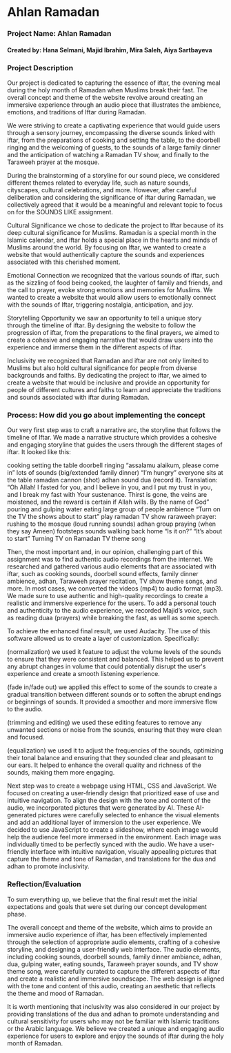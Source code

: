 <h1> Ahlan Ramadan </h1>

<h3> Project Name: Ahlan Ramadan </h3>

<h4> Created by: Hana Selmani, Majid Ibrahim, Mira Saleh, Aiya Sartbayeva </h4>

<h3> Project Description </h3>

Our project is dedicated to capturing the essence of iftar, the evening meal during the holy month of Ramadan when Muslims break their fast. The overall concept and theme of the website revolve around creating an immersive experience through an audio piece that illustrates the ambience, emotions, and traditions of Iftar during Ramadan.

We were striving to create a captivating experience that would guide users through a sensory journey, encompassing the diverse sounds linked with iftar, from the preparations of cooking and setting the table, to the doorbell ringing and the welcoming of guests, to the sounds of a large family dinner and the anticipation of watching a Ramadan TV show, and finally to the Taraweeh prayer at the mosque. 

During the brainstorming of a storyline for our sound piece, we considered different themes related to everyday life, such as nature sounds, cityscapes, cultural celebrations, and more. However, after careful deliberation and considering the significance of iftar during Ramadan, we collectively agreed that it would be a meaningful and relevant topic to focus on for the SOUNDS LIKE assignment. 

Cultural Significance
we chose to dedicate the project to Iftar because of its deep cultural significance for Muslims. Ramadan is a special month in the Islamic calendar, and iftar holds a special place in the hearts and minds of Muslims around the world. By focusing on Iftar, we wanted to create a website that would authentically capture the sounds and experiences associated with this cherished moment.

Emotional Connection
we recognized that the various sounds of iftar, such as the sizzling of food being cooked, the laughter of family and friends, and the call to prayer, evoke strong emotions and memories for Muslims. We wanted to create a website that would allow users to emotionally connect with the sounds of Iftar, triggering nostalgia, anticipation, and joy.

Storytelling Opportunity
we saw an opportunity to tell a unique story through the timeline of iftar. By designing the website to follow the progression of iftar, from the preparations to the final prayers, we aimed to create a cohesive and engaging narrative that would draw users into the experience and immerse them in the different aspects of iftar.

Inclusivity
we recognized that Ramadan and iftar are not only limited to Muslims but also hold cultural significance for people from diverse backgrounds and faiths. By dedicating the project to iftar, we aimed to create a website that would be inclusive and provide an opportunity for people of different cultures and faiths to learn and appreciate the traditions and sounds associated with iftar during Ramadan.

<h3> Process: How did you go about implementing the concept </h3>

Our very first step was to craft a narrative arc, the storyline that follows the timeline of Iftar.  We made a narrative structure which provides a cohesive and engaging storyline that guides the users through the different stages of iftar. It looked like this:

cooking
setting the table
doorbell ringing
“assalamu alaikum, please come in”
lots of sounds (big/extended family dinner)
“I’m hungry”
everyone sits at the table
ramadan cannon (shot)
adhan sound
dua (record it). 
Translation: “Oh Allah! I fasted for you, and I believe in you, and I put my trust in you, and I break my fast with Your sustenance. Thirst is gone, the veins are moistened, and the reward is certain if Allah wills. By the name of God”
pouring and gulping water 
eating 
large group of people ambience
“Turn on the TV the shows about to start”
play ramadan TV show
raraweeh prayer: 
rushing to the mosque (loud running sounds)
adhan 
group praying (when they say Ameen) 
footsteps sounds walking back home
“Is it on?”
“It’s about to start”
Turning TV on
Ramadan TV theme song 

Then, the most important and, in our opinion, challenging part of this assignment was to find authentic audio recordings from the internet. We researched and gathered various audio elements that are associated with iftar, such as cooking sounds, doorbell sound effects, family dinner ambience, adhan, Taraweeh prayer recitation, TV show theme songs, and more. In most cases, we converted the videos (mp4) to audio format (mp3). We made sure to use authentic and high-quality recordings to create a realistic and immersive experience for the users. To add a personal touch and authenticity to the audio experience, we recorded Majid’s voice, such as reading duaa (prayers) while breaking the fast, as well as some speech. 

To achieve the enhanced final result, we used Audacity. The use of this software allowed us to create a layer of customization. Specifically:

(normalization) we used it feature to adjust the volume levels of the sounds to ensure that they were consistent and balanced. This helped us to prevent any abrupt changes in volume that could potentially disrupt the user's experience and create a smooth listening experience.

(fade in/fade out) we applied this effect to some of the sounds to create a gradual transition between different sounds or to soften the abrupt endings or beginnings of sounds. It provided a smoother and more immersive flow to the audio.

(trimming and editing) we used these editing features to remove any unwanted sections or noise from the sounds, ensuring that they were clean and focused. 

(equalization) we used it to adjust the frequencies of the sounds, optimizing their tonal balance and ensuring that they sounded clear and pleasant to our ears. It helped to enhance the overall quality and richness of the sounds, making them more engaging.

Next step was to create a webpage using HTML, CSS and JavaScript. We focused on creating a user-friendly design that prioritized ease of use and intuitive navigation. To align the design with the tone and content of the audio, we incorporated pictures that were generated by AI. These AI-generated pictures were carefully selected to enhance the visual elements and add an additional layer of immersion to the user experience. We decided to use JavaScript to create a slideshow, where each image would help the audience feel more immersed in the environment. Each image was individually timed to be perfectly synced with the audio. We have a user-friendly interface with intuitive navigation, visually appealing pictures that capture the theme and tone of Ramadan, and translations for the dua and adhan to promote inclusivity.

<h3> Reflection/Evaluation </h3>

To sum everything up, we believe that the final result met the initial expectations and goals that were set during our concept development phase.

The overall concept and theme of the website, which aims to provide an immersive audio experience of iftar, has been effectively implemented through the selection of appropriate audio elements, crafting of a cohesive storyline, and designing a user-friendly web interface. The audio elements, including cooking sounds, doorbell sounds, family dinner ambiance, adhan, dua, gulping water, eating sounds, Taraweeh prayer sounds, and TV show theme song, were carefully curated to capture the different aspects of iftar and create a realistic and immersive soundscape. The web design is aligned with the tone and content of this audio, creating an aesthetic that reflects the theme and mood of Ramadan.

It is worth mentioning that inclusivity was also considered in our project by providing translations of the dua and adhan to promote understanding and cultural sensitivity for users who may not be familiar with Islamic traditions or the Arabic language. We believe we created a unique and engaging audio experience for users to explore and enjoy the sounds of iftar during the holy month of Ramadan.
